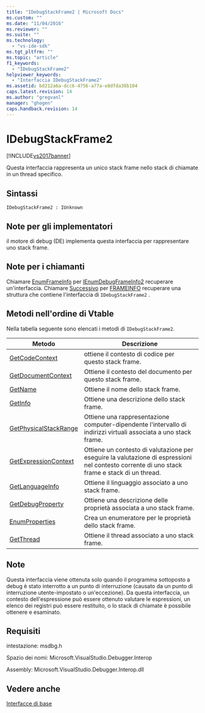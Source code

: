 ```yaml
---
title: "IDebugStackFrame2 | Microsoft Docs"
ms.custom: ""
ms.date: "11/04/2016"
ms.reviewer: ""
ms.suite: ""
ms.technology: 
  - "vs-ide-sdk"
ms.tgt_pltfrm: ""
ms.topic: "article"
f1_keywords: 
  - "IDebugStackFrame2"
helpviewer_keywords: 
  - "Interfaccia IDebugStackFrame2"
ms.assetid: bd212a6a-dcc6-4756-a77a-e8dfda38b104
caps.latest.revision: 14
ms.author: "gregvanl"
manager: "ghogen"
caps.handback.revision: 14
---
```

# IDebugStackFrame2
[!INCLUDE[vs2017banner](../../../code-quality/includes/vs2017banner.md)]

Questa interfaccia rappresenta un unico stack frame nello stack di chiamate in un thread specifico.  
  
## Sintassi  
  
```  
IDebugStackFrame2 : IUnknown  
```  
  
## Note per gli implementatori  
 il motore di debug \(DE\) implementa questa interfaccia per rappresentare uno stack frame.  
  
## Note per i chiamanti  
 Chiamare [EnumFrameInfo](../../../extensibility/debugger/reference/idebugthread2-enumframeinfo.md) per [IEnumDebugFrameInfo2](../../../extensibility/debugger/reference/ienumdebugframeinfo2.md) recuperare un'interfaccia.  Chiamare [Successivo](../Topic/IEnumDebugFrameInfo2::Next.md) per [FRAMEINFO](../../../extensibility/debugger/reference/frameinfo.md) recuperare una struttura che contiene l'interfaccia di `IDebugStackFrame2` .  
  
## Metodi nell'ordine di Vtable  
 Nella tabella seguente sono elencati i metodi di `IDebugStackFrame2`.  
  
|Metodo|Descrizione|  
|------------|-----------------|  
|[GetCodeContext](../Topic/IDebugStackFrame2::GetCodeContext.md)|ottiene il contesto di codice per questo stack frame.|  
|[GetDocumentContext](../../../extensibility/debugger/reference/idebugstackframe2-getdocumentcontext.md)|Ottiene il contesto del documento per questo stack frame.|  
|[GetName](../../../extensibility/debugger/reference/idebugstackframe2-getname.md)|Ottiene il nome dello stack frame.|  
|[GetInfo](../../../extensibility/debugger/reference/idebugstackframe2-getinfo.md)|Ottiene una descrizione dello stack frame.|  
|[GetPhysicalStackRange](../../../extensibility/debugger/reference/idebugstackframe2-getphysicalstackrange.md)|Ottiene una rappresentazione computer\-dipendente l'intervallo di indirizzi virtuali associata a uno stack frame.|  
|[GetExpressionContext](../../../extensibility/debugger/reference/idebugstackframe2-getexpressioncontext.md)|Ottiene un contesto di valutazione per eseguire la valutazione di espressioni nel contesto corrente di uno stack frame e stack di un thread.|  
|[GetLanguageInfo](../../../extensibility/debugger/reference/idebugstackframe2-getlanguageinfo.md)|Ottiene il linguaggio associato a uno stack frame.|  
|[GetDebugProperty](../../../extensibility/debugger/reference/idebugstackframe2-getdebugproperty.md)|Ottiene una descrizione delle proprietà associata a uno stack frame.|  
|[EnumProperties](../Topic/IDebugStackFrame2::EnumProperties.md)|Crea un enumeratore per le proprietà dello stack frame.|  
|[GetThread](../../../extensibility/debugger/reference/idebugstackframe2-getthread.md)|Ottiene il thread associato a uno stack frame.|  
  
## Note  
 Questa interfaccia viene ottenuta solo quando il programma sottoposto a debug è stato interrotto a un punto di interruzione \(causato da un punto di interruzione utente\-impostato o un'eccezione\).  Da questa interfaccia, un contesto dell'espressione può essere ottenuto valutare le espressioni, un elenco dei registri può essere restituito, o lo stack di chiamate è possibile ottenere e esaminato.  
  
## Requisiti  
 intestazione: msdbg.h  
  
 Spazio dei nomi: Microsoft.VisualStudio.Debugger.Interop  
  
 Assembly: Microsoft.VisualStudio.Debugger.Interop.dll  
  
## Vedere anche  
 [Interfacce di base](../../../extensibility/debugger/reference/core-interfaces.md)
